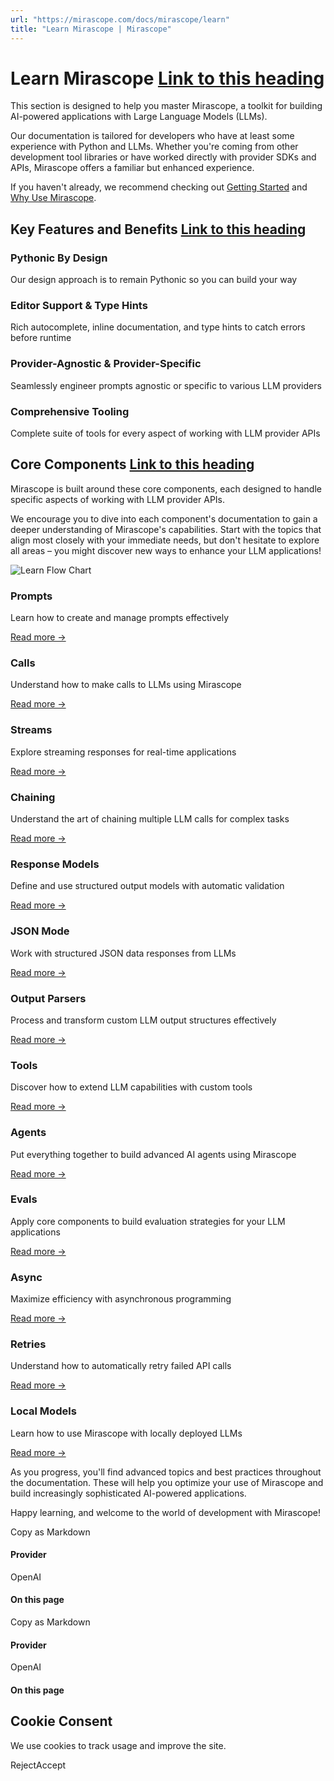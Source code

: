 ```yaml
---
url: "https://mirascope.com/docs/mirascope/learn"
title: "Learn Mirascope | Mirascope"
---
```


# Learn Mirascope [Link to this heading](https://mirascope.com/docs/mirascope/learn\#learn-mirascope)

This section is designed to help you master Mirascope, a toolkit for building AI-powered applications with Large Language Models (LLMs).

Our documentation is tailored for developers who have at least some experience with Python and LLMs. Whether you're coming from other development tool libraries or have worked directly with provider SDKs and APIs, Mirascope offers a familiar but enhanced experience.

If you haven't already, we recommend checking out [Getting Started](https://mirascope.com/docs/mirascope/guides/getting-started/quickstart) and [Why Use Mirascope](https://mirascope.com/docs/mirascope/getting-started/why).

## Key Features and Benefits [Link to this heading](https://mirascope.com/docs/mirascope/learn\#key-features-and-benefits)

### Pythonic By Design

Our design approach is to remain Pythonic so you can build your way

### Editor Support & Type Hints

Rich autocomplete, inline documentation, and type hints to catch errors before runtime

### Provider-Agnostic & Provider-Specific

Seamlessly engineer prompts agnostic or specific to various LLM providers

### Comprehensive Tooling

Complete suite of tools for every aspect of working with LLM provider APIs

## Core Components [Link to this heading](https://mirascope.com/docs/mirascope/learn\#core-components)

Mirascope is built around these core components, each designed to handle specific aspects of working with LLM provider APIs.

We encourage you to dive into each component's documentation to gain a deeper understanding of Mirascope's capabilities. Start with the topics that align most closely with your immediate needs, but don't hesitate to explore all areas – you might discover new ways to enhance your LLM applications!

![Learn Flow Chart](https://mirascope.com/assets/learn_flow.svg)

### Prompts

Learn how to create and manage prompts effectively

[Read more →](https://mirascope.com/docs/mirascope/learn/prompts)

### Calls

Understand how to make calls to LLMs using Mirascope

[Read more →](https://mirascope.com/docs/mirascope/learn/calls)

### Streams

Explore streaming responses for real-time applications

[Read more →](https://mirascope.com/docs/mirascope/learn/streams)

### Chaining

Understand the art of chaining multiple LLM calls for complex tasks

[Read more →](https://mirascope.com/docs/mirascope/learn/chaining)

### Response Models

Define and use structured output models with automatic validation

[Read more →](https://mirascope.com/docs/mirascope/learn/response_models)

### JSON Mode

Work with structured JSON data responses from LLMs

[Read more →](https://mirascope.com/docs/mirascope/learn/json_mode)

### Output Parsers

Process and transform custom LLM output structures effectively

[Read more →](https://mirascope.com/docs/mirascope/learn/output_parsers)

### Tools

Discover how to extend LLM capabilities with custom tools

[Read more →](https://mirascope.com/docs/mirascope/learn/tools)

### Agents

Put everything together to build advanced AI agents using Mirascope

[Read more →](https://mirascope.com/docs/mirascope/learn/agents)

### Evals

Apply core components to build evaluation strategies for your LLM applications

[Read more →](https://mirascope.com/docs/mirascope/learn/evals)

### Async

Maximize efficiency with asynchronous programming

[Read more →](https://mirascope.com/docs/mirascope/learn/async)

### Retries

Understand how to automatically retry failed API calls

[Read more →](https://mirascope.com/docs/mirascope/learn/retries)

### Local Models

Learn how to use Mirascope with locally deployed LLMs

[Read more →](https://mirascope.com/docs/mirascope/learn/local_models)

As you progress, you'll find advanced topics and best practices throughout the documentation. These will help you optimize your use of Mirascope and build increasingly sophisticated AI-powered applications.

Happy learning, and welcome to the world of development with Mirascope!

Copy as Markdown

#### Provider

OpenAI

#### On this page

Copy as Markdown

#### Provider

OpenAI

#### On this page

## Cookie Consent

We use cookies to track usage and improve the site.

RejectAccept
